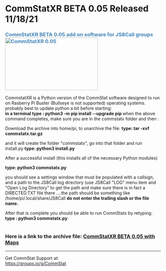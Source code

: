 # CommStatXR BETA 0.05 Released 11/18/21
<h3 style="color: #4485b8;">CommStatXR BETA 0.05 add on software for JS8Call groups&nbsp;&nbsp;<img src="https://github.com/W5DMH/CommStatXR/blob/main/CommStatXBeta.png?raw=true" alt="CommStatXR 0.05" width="300" height="170" /></h3>

CommstatXR is a Python version of the CommStat software designed to run on Rasberry Pi Buster (Bullseye is not supported) operating systems. 
probably best to update python a bit before starting: <br>
<b>in a terminal type : python3 -m pip install --upgrade pip </b>
when the above command completes, make sure you are in the commstatx folder and then : <br>

Download the archive into home/pi, to unarchive the file: 
<b>type: tar -xvf commstatx.tar.gz </b><br>

and it will create the folder "commstatx", go into that folder and run install.py 
<b>type: python3 install.py </b><br>

After a successful install (this installs all of the necessary Python modules) 

<b>type: python3 commstatx.py</b>    

you should see a settings window that must be populated with a callsign, and a path to the 
JS8Call log directory (use JS8Call "LOG" menu item and "Open Log Directory" to get the path and
make sure there is in fact a DIRECTED.TXT file there ....the path should be something 
like /home/pi/.local/share/JS8Call    <b>do not enter the trailing slash or the file name.</b> 

After that is complete you should be able to run CommStatx by retyping:<br>
<b> type : python3 commstatx.py </b>
<br>
<BR>

 
<h3>Here is a link to the archive file:&nbsp;<a href="https://github.com/W5DMH/CommStatXR/raw/main/commstatx.tar.gz" target="_blank" rel="noopener">CommStatXR BETA 0.05 with Maps</a></h3>
<hr />

Get CommStat Support at: <br>
https://groups.io/g/CommStat
